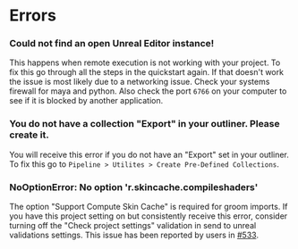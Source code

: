# Errors

### Could not find an open Unreal Editor instance!
This happens when remote execution is not working with your project. To fix this go through all the steps
in the quickstart again. If that doesn't work the issue is most likely due to a
networking issue. Check your systems firewall for maya and python. Also check the port `6766` on your computer to see
if it is blocked by another application.

### You do not have a collection "Export" in your outliner. Please create it.
You will receive this error if you do not have an "Export" set in your outliner. To fix this go to
`Pipeline > Utilites > Create Pre-Defined Collections`.

### NoOptionError: No option 'r.skincache.compileshaders'
The option "Support Compute Skin Cache" is required for groom imports. If you have this project setting
on but consistently receive this error, consider turning off the "Check project settings" validation in
send to unreal validations settings. This issue has been reported by users in [#533](https://github.com/EpicGames/BlenderTools/issues/533).
